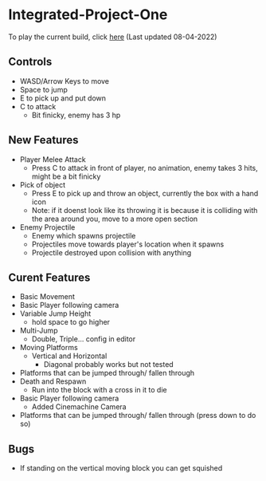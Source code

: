 # Integrated-Project-One
 
To play the current build, click [here](https://CynicalMouse.github.io/Integrated-Project-One/Builds/08-04-2022/index.html) (Last updated 08-04-2022)
## Controls
- WASD/Arrow Keys to move
- Space to jump
- E to pick up and put down
- C to attack
  - Bit finicky, enemy has 3 hp
  
## New Features  
- Player Melee Attack
  - Press C to attack in front of player, no animation, enemy takes 3 hits, might be a bit finicky
- Pick of object
  - Press E to pick up and throw an object, currently the box with a hand icon
  - Note: if it doenst look like its throwing it is because it is colliding with the area around you, move to a more open section
- Enemy Projectile
  - Enemy which spawns projectile
  - Projectiles move towards player's location when it spawns
  - Projectile destroyed upon collision with anything
  
## Curent Features  
- Basic Movement  
- Basic Player following camera  
- Variable Jump Height 
  - hold space to go higher  
- Multi-Jump 
  - Double, Triple... config in editor  
- Moving Platforms 
  - Vertical and Horizontal 
    - Diagonal probably works but not tested  
- Platforms that can be jumped through/ fallen through  
- Death and Respawn  
  - Run into the block with a cross in it to die
- Basic Player following camera  
  - Added Cinemachine Camera
- Platforms that can be jumped through/ fallen through (press down to do so)

## Bugs
- If standing on the vertical moving block you can get squished 
